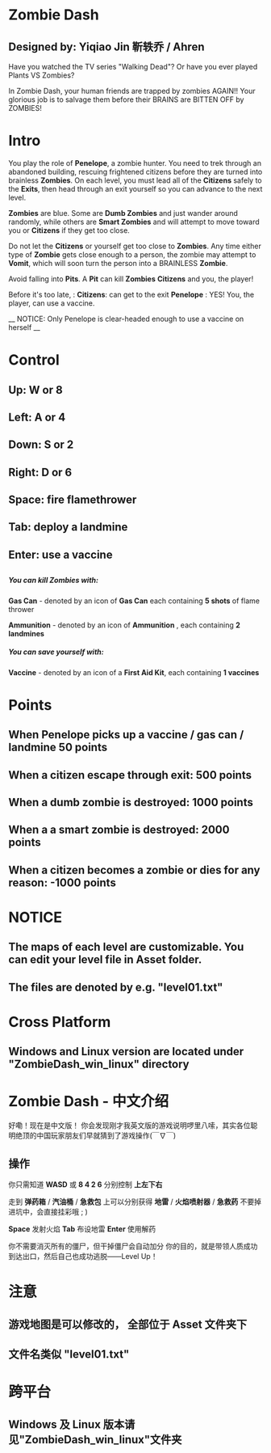 # Zombie Dash
## Designed by:          Yiqiao Jin  靳轶乔 /  Ahren

Have you watched the TV series "Walking Dead"? Or have you ever played Plants VS Zombies? 

In Zombie Dash, your human friends are trapped by zombies AGAIN!! Your glorious job is to salvage them before their BRAINS are BITTEN OFF by ZOMBIES!


# Intro

You play the role of **Penelope**, a zombie hunter. You need to trek through an abandoned building, rescuing frightened citizens before they are turned into brainless **Zombies**. On each level, you must lead all of the **Citizens** safely to the **Exits**, then head through an exit yourself so you can advance to the next level.

**Zombies** are blue. Some are **Dumb Zombies** and just wander around randomly, while others are **Smart Zombies** and will attempt to move toward you or **Citizens** if they get too close. 

Do not let the **Citizens** or yourself get too close to **Zombies**.
Any time either type of **Zombie** gets close enough to a person, the zombie may attempt to **Vomit**, which will soon turn the person into a BRAINLESS **Zombie**.

Avoid falling into **Pits**. A **Pit** can kill **Zombies** **Citizens** and you, the player!

Before it's too late, :
**Citizens**:      can get to the exit 
**Penelope** :   YES! You, the player, can use a vaccine. 

__ NOTICE: Only Penelope is clear-headed enough to use a vaccine on herself __

# Control
## Up:           W or 8
## Left:          A or 4
## Down:       S or 2
## Right:        D or 6

## Space:      fire flamethrower
## Tab:           deploy a landmine
## Enter:        use a vaccine

## 
##### You can kill Zombies with:
**Gas Can**
    - denoted by an icon of **Gas Can**  each containing **5 shots** of flame thrower
    
**Ammunition**
    - denoted by an icon of **Ammunition** , each containing **2 landmines**

##### You can save yourself with:
**Vaccine**
    - denoted by an icon of a **First Aid Kit**, each containing **1 vaccines**


# Points 

## When Penelope picks up a vaccine / gas can / landmine **50 points**
## When a citizen escape through exit: **500 points**
## When a dumb zombie is destroyed: **1000 points**
## When a a smart zombie is destroyed: **2000 points**
## When a citizen becomes a zombie or dies for any reason: **-1000 points**


# NOTICE
## The maps of each level are **customizable**. You can edit your level file in **Asset** folder.
## The files are denoted by e.g. "level01.txt"

# Cross Platform
## Windows and Linux version are located under "ZombieDash_win_linux" directory


# Zombie Dash - 中文介绍

好嘞！现在是中文版！
你会发现刚才我英文版的游戏说明啰里八嗦，其实各位聪明绝顶的中国玩家朋友们早就猜到了游戏操作(￣∇￣)

## 操作
你只需知道
**WASD** 或 **8 4 2 6**
分别控制 **上左下右**

走到 **弹药箱** / **汽油桶** / **急救包** 上可以分别获得
**地雷** / **火焰喷射器** / **急救药**
不要掉进坑中，会直接挂彩哦 ; ) 

**Space**  发射火焰
**Tab**      布设地雷
**Enter**   使用解药

你不需要消灭所有的僵尸，但干掉僵尸会自动加分
你的目的，就是带领人质成功到达出口，然后自己也成功逃脱——Level Up！

# 注意
## 游戏地图是可以修改的， 全部位于 **Asset** 文件夹下
## 文件名类似 "level01.txt"

# 跨平台
## Windows 及 Linux 版本请见"ZombieDash_win_linux"文件夹


